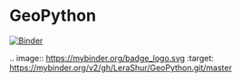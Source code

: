 # GeoPython
[![Binder](https://mybinder.org/badge_logo.svg)](https://mybinder.org/v2/gh/LeraShur/GeoPython.git/master)

.. image:: https://mybinder.org/badge_logo.svg
 :target: https://mybinder.org/v2/gh/LeraShur/GeoPython.git/master
